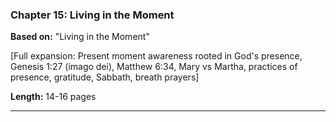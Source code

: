 ### Chapter 15: Living in the Moment
**Based on:** "Living in the Moment"

[Full expansion: Present moment awareness rooted in God's presence, Genesis 1:27 (imago dei), Matthew 6:34, Mary vs Martha, practices of presence, gratitude, Sabbath, breath prayers]

**Length:** 14-16 pages

---

